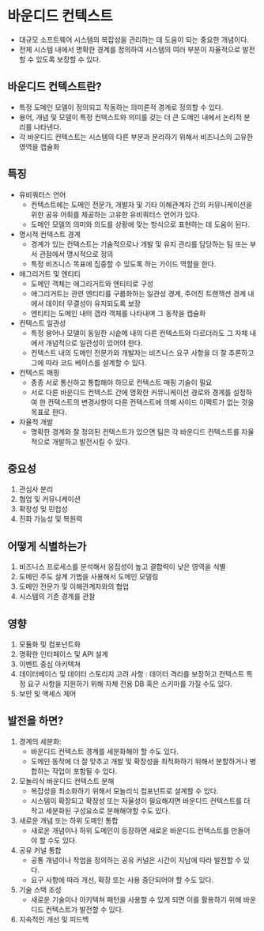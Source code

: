 # 바운디드 컨텍스트

- 대규모 소프트웨어 시스템의 복잡성을 관리하는 데 도움이 되는 중요한 개념이다.
- 전체 시스템 내에서 명확한 경계를 정의하여 시스템의 여러 부분이 자율적으로 발전할 수 있도록 보장할 수 있다.

## 바운디드 컨텍스트란?
- 특정 도메인 모델이 정의되고 작동하는 의미론적 경계로 정의할 수 있다.
- 용어, 개념 및 모델이 특정 컨텍스트와 의미를 갖는 더 큰 도메인 내에서 논리적 분리를 나타낸다.
- 각 바운디드 컨텍스트는 시스템의 다른 부분과 분리하기 위해서 비즈니스의 고유한 영역을 캡슐화

## 특징
- 유비쿼터스 언어
  - 컨텍스트에는 도메인 전문가, 개발자 및 기타 이해관계자 간의 커뮤니케이션을 위한 공유 어휘를 제공하는 고유한 유비쿼터스 언어가 있다.
  - 도메인 모델의 의미와 의도를 상황에 맞는 방식으로 표현하는 데 도움이 된다.
- 명시적 컨텍스트 경계
  - 경계가 있는 컨텍스트는 기술적으로나 개발 및 유지 관리를 담당하는 팀 또는 부서 관점에서 명시적으로 정의
  - 특정 비즈니스 목표에 집중할 수 있도록 하는 가이드 역할을 한다.
- 애그리거트 및 엔티티
  - 도메인 객체는 애그리거트와 엔티티로 구성
  - 애그리거트는 관련 엔티티를 구룹화하는 일관성 경계, 주어진 트랜잭션 경계 내에서 데이터 무결성이 유지되도록 보장
  - 엔티티는 도메인 내의 갭라 객체를 나타내며 그 동작을 캡슐화
- 컨텍스트 일관성
  - 특정 용어나 모델이 동일한 시슽메 내의 다른 컨텍스트와 다르더라도 그 자체 내에서 개념적으로 일관성이 있어야 한다.
  - 컨텍스트 내의 도메인 전문가와 개발자는 비즈니스 요구 사항을 더 잘 추론하고 그에 따라 코드 베이스를 설계할 수 있다.
- 컨텍스트 매핑
  - 종종 서로 통신하고 통합해야 하므로 컨텍스트 매핑 기술이 필요
  - 서로 다른 바운디드 컨텍스트 간에 명확한 커뮤니케이션 경로와 경계를 설정하여 한 컨텍스트의 변경사항이 다른 컨텍스트에 의해 사이드 이펙트가 없는 것을 목표로 한다.
- 자율적 개발
  - 명확한 경계와 잘 정의된 컨텍스트가 있으면 팀은 각 바운디드 컨텍스트를 자율적으로 개발하고 발전시킬 수 있다.

## 중요성
1. 관심사 분리
2. 협업 및 커뮤니케이션
3. 확장성 및 민첩성
4. 진화 가능성 및 복원력

## 어떻게 식별하는가
1. 비즈니스 프로세스를 분석해서 응집성이 높고 결합력이 낮은 영역을 식별
2. 도메인 주도 설계 기법을 사용해서 도메인 모델링
3. 도메인 전문가 및 이해관계자와의 협업
4. 시스템의 기존 경계를 관찰

## 영향
1. 모듈화 및 컴포넌트화
2. 명확한 인터페이스 및 API 설계
3. 이벤트 중심 아키텍쳐
4. 데이터베이스 및 데이터 스토리지 고려 사항 : 데이터 격리를 보장하고 컨텍스트 특정 요구 사항을 지원하기 위해 자체 전용 DB 혹은 스키마를 가질 수도 있다.
5. 보안 및 액세스 제어

## 발전을 하면?
1. 경계의 세분화: 
   - 바운디드 컨텍스트 경계를 세분화해야 할 수도 있다.
   - 도메인 동작에 더 잘 맞추고 개발 및 확장성을 최적화하기 위해서 분할하거나 병합하는 작업이 포함될 수 있다.
2. 모놀리식 바운디드 컨텍스트 분해
   - 복잡성을 최소화하기 위해서 모놀리식 컴포넌트로 설계할 수 있다.
   - 시스템이 확장되고 확장성 또는 자율성이 필요해지면 바운디드 컨텍스트를 더 작고 세분화된 구성요소로 분해해야할 수도 있다.
3. 새로운 개념 또는 하위 도메인 통합
   - 새로운 개념이나 하위 도메인이 등장하면 새로운 바운디드 컨텍스트를 만들어야 할 수도 있다.
4. 공유 커널 통합
   - 공통 개념이나 작업을 정의하는 공유 커널은 시간이 지남에 따라 발전할 수 있다.
   - 요구 사항에 따라 개선, 확장 또는 사용 중단되어야 할 수도 있다.
5. 기술 스택 조성
   - 새로운 기술이나 아키텍쳐 패턴을 사용할 수 있게 되면 이를 활용하기 위해 바운디드 컨텍스트가 발전할 수 있다.
6. 지속적인 개선 및 피드백